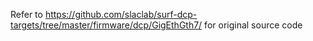 Refer to https://github.com/slaclab/surf-dcp-targets/tree/master/firmware/dcp/GigEthGth7/ for original source code